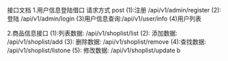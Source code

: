 接口文档
1.用户信息登陆借口 请求方式 post
    (1):注册 /api/v1/admin/register
    (2):登陆 /api/v1/admin/login
    (3)用户信息查询:/api/v1/user/info
    (4)用户列表

2.商品信息接口
    (1):列表数据: /api/v1/shoplist/list
    (2): 添加数据: /api/v1/shoplist/add
    (3): 删除数据: /api/v1/shoplist/remove
    (4):查找数据: /api/v1/shoplist/listone
    (5): 修改数据: /api/v1/shoplist/update
b